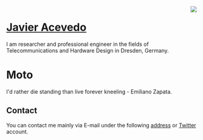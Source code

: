 <img align="right" src="https://github-readme-stats.vercel.app/api?username=jracevedob&count_private=true&include_all_commits=true"/>

# [Javier Acevedo](https://jracevedob.github.io) 

I am researcher and professional engineer in the fields of Telecommunications and Hardware Design in Dresden, Germany. 

# Moto

I'd rather die standing than live forever kneeling - Emiliano Zapata.


## Contact

You can contact me mainly via E-mail under the following [address](mailto:jracevedob@gmail.com) or [Twitter](https://twitter.com/enkontexter) account.


